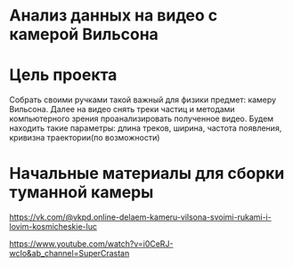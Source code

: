 # Анализ данных на видео с камерой Вильсона

# Цель проекта

Собрать своими ручками такой важный для физики предмет: камеру Вильсона.
Далее на видео снять треки частиц и методами компьютерного зрения проанализировать полученное видео.
Будем находить такие параметры: длина треков, ширина, частота появления, кривизна траектории(по возможности)

# Начальные материалы для сборки туманной камеры
https://vk.com/@vkpd.online-delaem-kameru-vilsona-svoimi-rukami-i-lovim-kosmicheskie-luc

https://www.youtube.com/watch?v=i0CeRJ-wcIo&ab_channel=SuperCrastan

